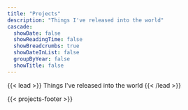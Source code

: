 ```yaml
---
title: "Projects"
description: "Things I've released into the world"
cascade:
  showDate: false
  showReadingTime: false
  showBreadcrumbs: true
  showDateInList: false
  groupByYear: false
  showTitle: false
---
```


{{< lead >}}
Things I've released into the world
{{< /lead >}}

{{< projects-footer >}}